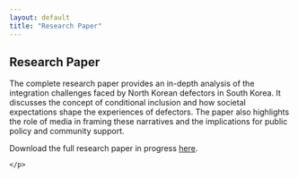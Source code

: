 ```yaml
---
layout: default
title: "Research Paper"
---
```


<div class="content-section bg-light">
  <div class="container">
    <h2>Research Paper</h2>
    <p>
      The complete research paper provides an in-depth analysis of the integration challenges faced by North Korean defectors in South Korea. It discusses the concept of conditional inclusion and how societal expectations shape the experiences of defectors. The paper also highlights the role of media in framing these narratives and the implications for public policy and community support.
    </p>
    <p>
      Download the full research paper in progress 
  <a href="https://drive.google.com/file/d/1as0j02-qSyL1AfJlaFqNg8QveGkRC8pt/view?usp=drive_link">here</a>.

    </p>
  </div>
</div>
